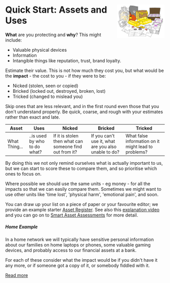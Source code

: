 # <img  src="Asset.png" style="float: right; width: 30%"/>Quick Start: Assets and Uses

**What** are you protecting and **why**? This might include:


* Valuable physical devices
* Information 
* Intangible things like reputation, trust, brand loyalty.

Estimate their value. This is not how much they cost you, but what would be the **impact** - the cost to you - if they were to be:

* Nicked (stolen, seen or copied)
* Bricked (locked out, destroyed, broken, lost)
* Tricked (changed to mislead you)

Skip ones that are less relevant, and in the first round even those that you don't understand properly. Be quick, coarse, and rough with your estimates rather than exact and late.  

| Asset         | Uses                         | Nicked                                                  | Bricked                                              | Tricked                                              |
| ------------- | ---------------------------- | ------------------------------------------------------- | ---------------------------------------------------- | ---------------------------------------------------- |
| What Thing... | ..is used by who to do what? | If it is stolen then what can someone find out from it? | If you can't use it, what are you also unable to do? | What false information on it might lead to problems? |

By doing this we not only remind ourselves what is actually important to us, but we can start to score these to compare them, and so prioritise which ones to focus on.

Where possible we should use the same units - eg money - for all the impacts so that we can easily compare them. Sometimes we might want to use other units like 'time lost', 'physical harm', 'emotional pain', and soon.

You can draw up your list on a piece of paper or your favourite editor; we provide an example starter [Asset Register](../smart/AssetRegister.xlsx). See also this [explanation video](https://www.youtube.com/watch?v=afbq4GgeKDM&list=PLKjQAPJ7DIEpwAtzMKIRAiOrNvuk4qjWb&index=1&t=26s) and you can go on to [Smart Asset Assessments](../smart/Assets.md) for more detail.

##### Home Example

In a home network we will typically have sensitive personal information about our families on home laptops or phones, some valuable gaming devices, and probably access to our financial assets at a bank. 

For each of these consider what the impact would be if you didn't have it any more, or if someone got a copy of it, or somebody fiddled with it. 

[Read more](/examples/home/)
